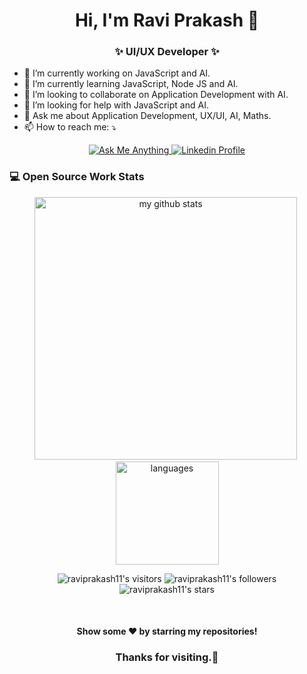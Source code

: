 <h1 align="center"> Hi, I'm Ravi Prakash 👋 </h1>
<h3 align="center">✨ UI/UX Developer ✨</h3>

- 🔭 I’m currently working on JavaScript and AI.
- 🌱 I’m currently learning JavaScript, Node JS and AI.
- 👯 I’m looking to collaborate on Application Development with AI.
- 🤔 I’m looking for help with JavaScript and AI.
- 💬 Ask me about Application Development, UX/UI, AI, Maths.
- 📫 How to reach me: ⤵


<p align="center">
	<a href="mailto:ravi1prakash8@gmail.com">
		<img alt="Ask Me Anything" src="https://img.shields.io/badge/-Ask_me_anything-blueviolet?style=flat&logo=Gmail&logoColor=white&link=mailto:ravi1prakash8@gmail.com" />
	</a>
	<span>  </span>
	<a href="https://www.linkedin.com/in/appinha/">
		<img alt="Linkedin Profile" src="https://img.shields.io/badge/-Linkedin_Profile-0072b1?style=flat&logo=Linkedin&logoColor=white&link=https://www.linkedin.com/in/raviprakash11/" />
	</a>
</p>


### 💻 Open Source Work Stats
<p align="center">
<img src="https://github-readme-stats.vercel.app/api?username=raviprakash11&show_icons=true&theme=tokyonight&count_private=true" alt="my github stats" width="420"/>&nbsp;
<img src="https://github-readme-stats.vercel.app/api/top-langs/?username=raviprakash11&layout=compact&theme=tokyonight&count_private=true" alt="languages" height="165">
</p>

<p align="center">
	<img alt="raviprakash11's visitors" src="https://komarev.com/ghpvc/?username=raviprakash11&color=8c36db&style=flat&label=visitors" />
	<img alt="raviprakash11's followers" src="https://img.shields.io/github/followers/raviprakash11?color=blueviolet" />
	<img alt="raviprakash11's stars" src="https://img.shields.io/github/stars/raviprakash11?color=blueviolet" />
</p>

<br>
<h4 align="center">
	Show some ❤️ by starring my repositories!
</h4>
<h3 align="center">
  Thanks for visiting.👀
</h3>
